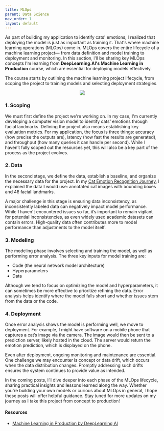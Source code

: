 ```yaml
---
title: MLOps
parent: Data Science
nav_order: 1
layout: default
---
```


As part of building my application to identify cats' emotions, I realized that deploying the model is just as important as training it. That's where machine learning operations (MLOps) come in. MLOps covers the entire lifecycle of a machine learning project— from data definition and model training to deployment and monitoring. In this section, I'll be sharing key MLOps concepts I'm learning from **DeepLearning.AI's Machine Learning in Production** course, which are essential for deploying models effectively. 

The course starts by outlining the machine learning project lifecycle, from scoping the project to training models and selecting deployment strategies.

<p align="center">
  <img src="https://github.com/user-attachments/assets/8da5a6b8-5d22-4730-9ad6-e754b7cb93d3">
</p>

### 1. Scoping 

We must first define the project we're working on. In my case, I'm currently developing a computer vision model to identify cats' emotions through facial landmarks. Defining the project also means establishing key evaluation metrics. For my application, the focus is three things: accuracy (how precise the outputs are), latency (how fast the results are generated), and throughput (how many queries it can handle per second). While I haven’t fully scoped out the resources yet, this will also be a key part of the process as the project evolves.

### 2. Data

In the second stage, we define the data, establish a baseline, and organize the necessary data for the project. In my [Cat Emotion Recognition Journey](https://seyong2.github.io/portfolio/docs/cat-emtion-detector/), I explained the data I would use: annotated cat images with bounding boxes and 48 facial landmarks. 

A major challenge in this stage is ensuring data inconsistency, as inconsistently labeled data can negatively impact model performance. While I haven't encountered issues so far, it’s important to remain vigilant for potential inconsistencies, as even widely used academic datasets can contain errors. High-quality data often contributes more to model performance than adjustments to the model itself.

### 3. Modeling

The modeling phase involves selecting and training the model, as well as performing error analysis. The three key inputs for model training are:

- Code (the neural network model architecture)
- Hyperparameters
- Data

Although we tend to focus on optimizing the model and hyperparameters, it can sometimes be more effective to prioritize refining the data. Error analysis helps identify where the model falls short and whether issues stem from the data or the code.

### 4. Deployment

Once error analysis shows the model is performing well, we move to deployment. For example, I might have software on a mobile phone that captures a cat’s image via the camera. The image would then be sent to a prediction server, likely hosted in the cloud. The server would return the emotion prediction, which is displayed on the phone.

Even after deployment, ongoing monitoring and maintenance are essential. One challenge we may encounter is concept or data drift, which occurs when the data distribution changes. Promptly addressing such drifts ensures the system continues to provide value as intended.

In the coming posts, I’ll dive deeper into each phase of the MLOps lifecycle, sharing practical insights and lessons learned along the way. Whether you're building your own models or curious about MLOps in general, I hope these posts will offer helpful guidance. Stay tuned for more updates on my journey as I take this project from concept to production!

#### Resources
- [Machine Learning in Production by DeepLearning AI](https://www.coursera.org/learn/introduction-to-machine-learning-in-production)
